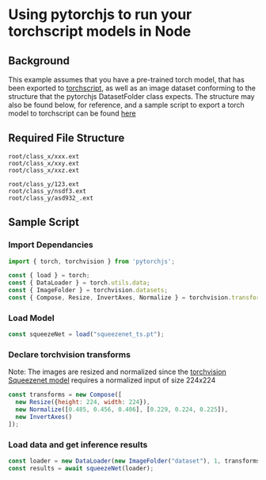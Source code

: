# Using pytorchjs to run your torchscript models in Node

## Background
This example assumes that you have a pre-trained torch model, that has been exported to [torchscript](https://pytorch.org/tutorials/beginner/Intro_to_TorchScript_tutorial.html), as well as an image dataset conforming to the structure that the pytorchjs DatasetFolder class expects. The structure may also be found below, for reference, and a sample script to export a torch model to torchscript can be found [here](../Exporting/Exporting.md)

## Required File Structure
```
root/class_x/xxx.ext
root/class_x/xxy.ext
root/class_x/xxz.ext

root/class_y/123.ext
root/class_y/nsdf3.ext
root/class_y/asd932_.ext
```

## Sample Script
### Import Dependancies
```js
import { torch, torchvision } from 'pytorchjs';

const { load } = torch;
const { DataLoader } = torch.utils.data;
const { ImageFolder } = torchvision.datasets;
const { Compose, Resize, InvertAxes, Normalize } = torchvision.transforms;
```

### Load Model
```js
const squeezeNet = load("squeezenet_ts.pt");
```

### Declare torchvision transforms
Note: The images are resized and normalized since the [torchvision Squeezenet model](https://pytorch.org/hub/pytorch_vision_squeezenet/) requires a normalized input of size 224x224
```js
const transforms = new Compose([
  new Resize({height: 224, width: 224}),
  new Normalize([0.485, 0.456, 0.406], [0.229, 0.224, 0.225]),
  new InvertAxes()
]);
```

### Load data and get inference results
```js
const loader = new DataLoader(new ImageFolder("dataset"), 1, transforms);
const results = await squeezeNet(loader);
```